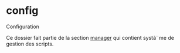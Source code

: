 ﻿# config

Configuration

Ce dossier fait partie de la section [manager](..) qui contient systã¨me de gestion des scripts.
